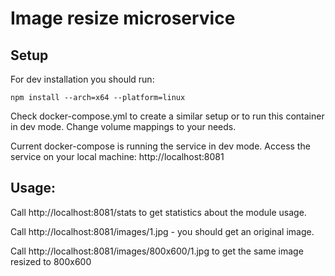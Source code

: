 # Image resize microservice


## Setup

For dev installation you should run:
```
npm install --arch=x64 --platform=linux
```

Check docker-compose.yml to create a similar setup or to run
this container in dev mode. Change volume mappings to your needs.

Current docker-compose is running the service in dev mode.
Access the service on your local machine: http://localhost:8081


## Usage:
Call http://localhost:8081/stats to get statistics about the module usage.

Call http://localhost:8081/images/1.jpg - you should get an original
image.

Call http://localhost:8081/images/800x600/1.jpg to get the same 
image resized to 800x600
